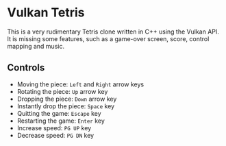 # Vulkan Tetris

This is a very rudimentary Tetris clone written in C++ using the Vulkan API. It is missing some features, 
such as a game-over screen, score, control mapping and music.

## Controls
- Moving the piece: `Left` and `Right` arrow keys
- Rotating the piece: `Up` arrow key
- Dropping the piece: `Down` arrow key
- Instantly drop the piece: `Space` key
- Quitting the game: `Escape` key
- Restarting the game: `Enter` key
- Increase speed: `PG UP` key
- Decrease speed: `PG DN` key
